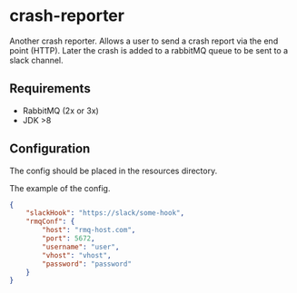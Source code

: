 # crash-reporter

Another crash reporter. Allows a user to send a crash report via the end point (HTTP).
Later the crash is added to a rabbitMQ queue to be sent to a slack channel.

## Requirements

* RabbitMQ (2x or 3x)
* JDK >8

## Configuration

The config should be placed in the resources directory.

The example of the config.

```json
{
    "slackHook": "https://slack/some-hook",
    "rmqConf": {
        "host": "rmq-host.com",
        "port": 5672,
        "username": "user",
        "vhost": "vhost",
        "password": "password"
    }
}
```

